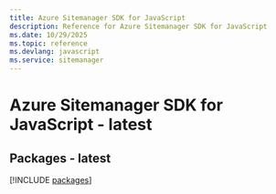 ```yaml
---
title: Azure Sitemanager SDK for JavaScript
description: Reference for Azure Sitemanager SDK for JavaScript
ms.date: 10/29/2025
ms.topic: reference
ms.devlang: javascript
ms.service: sitemanager
---
```

# Azure Sitemanager SDK for JavaScript - latest
## Packages - latest
[!INCLUDE [packages](sitemanager-index.md)]